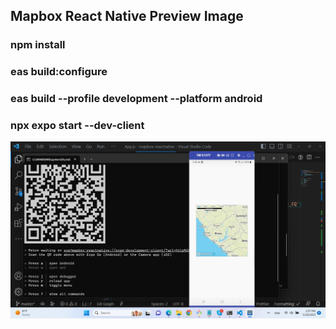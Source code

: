 ## Mapbox React Native Preview Image

### npm install 
### eas build:configure
### eas build --profile development --platform android
### npx expo start --dev-client
<img src="./mapbox-reactnative/preview.png" />
